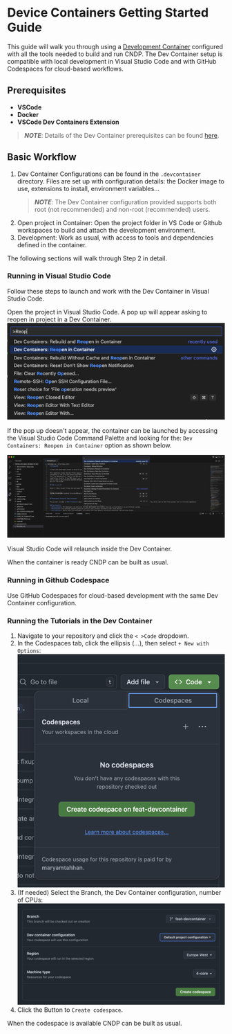 # Device Containers Getting Started Guide

This guide will walk you through using a [Development Container](https://containers.dev/)
configured with all the tools needed to build and run CNDP. The Dev
Container setup is compatible with local development in Visual Studio Code
and with GitHub Codespaces for cloud-based workflows.

## Prerequisites

- **VSCode**
- **Docker**
- **VSCode Dev Containers Extension**

> **_NOTE_**: Details of the Dev Container prerequisites can be found
[here](https://code.visualstudio.com/docs/devcontainers/tutorial#_prerequisites).

## Basic Workflow

1. Dev Container Configurations can be found in the `.devcontainer` directory.
   Files are set up with configuration details: the Docker image to use,
   extensions to install, environment variables...
   > **_NOTE_**: The Dev Container configuration provided supports both root
   (not recommended) and non-root (recommended) users.
2. Open project in Container: Open the project folder in VS Code or Github
   workspaces to build and attach the development environment.
3. Development: Work as usual, with access to tools and dependencies defined
   in the container.

The following sections will walk through Step 2 in detail.

### Running in Visual Studio Code

Follow these steps to launch and work with the Dev Container in Visual
Studio Code.

Open the project in Visual Studio Code. A pop up will appear asking to reopen
in project in a Dev Container.
![reopen-in-container](./images/reopen-in-container.png)

If the pop up doesn't appear, the container can be launched by accessing the
Visual Studio Code Command Palette and looking for the:
`Dev Containers: Reopen in Container` option as shown below.

![reopen-in-container](./images/rebuild-container.png)

Visual Studio Code will relaunch inside the Dev Container.

When the container is ready CNDP can be built as usual.

### Running in Github Codespace

Use GitHub Codespaces for cloud-based development with the same Dev Container configuration.

### Running the Tutorials in the Dev Container

1. Navigate to your repository and click the `< >Code` dropdown.
2. In the Codespaces tab, click the ellipsis (...), then select `+ New with Options`:
![codespaces-options](./images/codespaces-options.png)
3. (If needed) Select the Branch, the Dev Container configuration, number of CPUs:
![codespaces-config](./images/codespaces-config.png)
4. Click the Button to `Create codespace`.

When the codespace is available CNDP can be built as usual.
